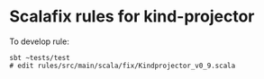 # Scalafix rules for kind-projector

To develop rule:
```
sbt ~tests/test
# edit rules/src/main/scala/fix/Kindprojector_v0_9.scala
```
